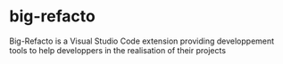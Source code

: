 # big-refacto
Big-Refacto is a Visual Studio Code extension providing developpement tools to help developpers in the realisation of their projects
